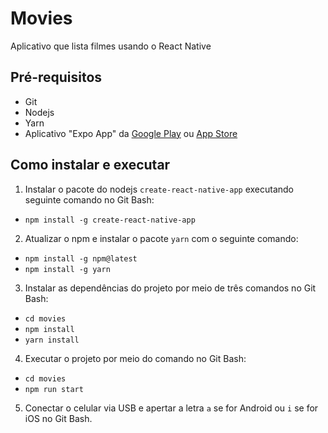# Movies

Aplicativo que lista filmes usando o React Native

## Pré-requisitos

* Git
* Nodejs
* Yarn
* Aplicativo "Expo App" da [Google Play](https://play.google.com/store/apps/details?id=host.exp.exponent) ou [App Store](https://itunes.apple.com/us/app/expo-client/id982107779)

## Como instalar e executar

1. Instalar o pacote do nodejs ``create-react-native-app`` executando  seguinte comando no Git Bash:

  * ``npm install -g create-react-native-app``

2. Atualizar o npm e instalar o pacote ``yarn`` com o seguinte comando:

  * ``npm install -g npm@latest``
  * ``npm install -g yarn``

3. Instalar as dependências do projeto por meio de três comandos no Git Bash:
  * ``cd movies``
  * ``npm install``
  * ``yarn install``

4. Executar o projeto por meio do comando no Git Bash:
  * ``cd movies``
  * ``npm run start``
5. Conectar o celular via USB e apertar a letra ``a`` se for Android ou ``i`` se for iOS no Git Bash.

